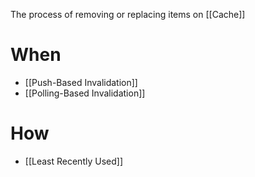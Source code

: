 The process of removing or replacing items on [[Cache]]

# When

- [[Push-Based Invalidation]]
- [[Polling-Based Invalidation]]

# How

- [[Least Recently Used]]
